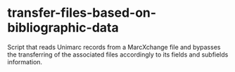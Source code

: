 # transfer-files-based-on-bibliographic-data
Script that reads Unimarc records from a MarcXchange file and bypasses the transferring of the associated files accordingly to its fields and subfields information.
